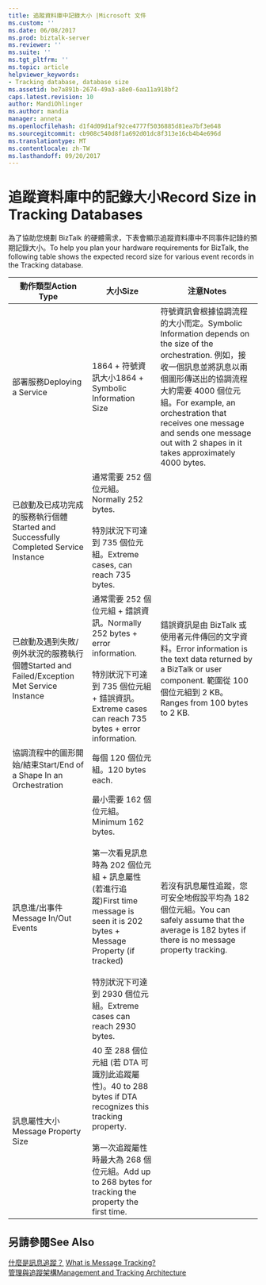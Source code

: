 ```yaml
---
title: 追蹤資料庫中記錄大小 |Microsoft 文件
ms.custom: ''
ms.date: 06/08/2017
ms.prod: biztalk-server
ms.reviewer: ''
ms.suite: ''
ms.tgt_pltfrm: ''
ms.topic: article
helpviewer_keywords:
- Tracking database, database size
ms.assetid: be7a891b-2674-49a3-a8e0-6aa11a918bf2
caps.latest.revision: 10
author: MandiOhlinger
ms.author: mandia
manager: anneta
ms.openlocfilehash: d1f4d09d1af92ce4777f5036885d81ea7bf3e648
ms.sourcegitcommit: cb908c540d8f1a692d01dc8f313e16cb4b4e696d
ms.translationtype: MT
ms.contentlocale: zh-TW
ms.lasthandoff: 09/20/2017
---
```

# <a name="record-size-in-tracking-databases"></a><span data-ttu-id="cde84-102">追蹤資料庫中的記錄大小</span><span class="sxs-lookup"><span data-stu-id="cde84-102">Record Size in Tracking Databases</span></span>
<span data-ttu-id="cde84-103">為了協助您規劃 BizTalk 的硬體需求，下表會顯示追蹤資料庫中不同事件記錄的預期記錄大小。</span><span class="sxs-lookup"><span data-stu-id="cde84-103">To help you plan your hardware requirements for BizTalk, the following table shows the expected record size for various event records in the Tracking database.</span></span>  
  
|<span data-ttu-id="cde84-104">動作類型</span><span class="sxs-lookup"><span data-stu-id="cde84-104">Action Type</span></span>|<span data-ttu-id="cde84-105">大小</span><span class="sxs-lookup"><span data-stu-id="cde84-105">Size</span></span>|<span data-ttu-id="cde84-106">注意</span><span class="sxs-lookup"><span data-stu-id="cde84-106">Notes</span></span>|  
|-----------------|----------|-----------|  
|<span data-ttu-id="cde84-107">部署服務</span><span class="sxs-lookup"><span data-stu-id="cde84-107">Deploying a Service</span></span>|<span data-ttu-id="cde84-108">1864 + 符號資訊大小</span><span class="sxs-lookup"><span data-stu-id="cde84-108">1864 + Symbolic Information Size</span></span>|<span data-ttu-id="cde84-109">符號資訊會根據協調流程的大小而定。</span><span class="sxs-lookup"><span data-stu-id="cde84-109">Symbolic Information depends on the size of the orchestration.</span></span> <span data-ttu-id="cde84-110">例如，接收一個訊息並將訊息以兩個圖形傳送出的協調流程大約需要 4000 個位元組。</span><span class="sxs-lookup"><span data-stu-id="cde84-110">For example, an orchestration that receives one message and sends one message out with 2 shapes in it takes approximately 4000 bytes.</span></span>|  
|<span data-ttu-id="cde84-111">已啟動及已成功完成的服務執行個體</span><span class="sxs-lookup"><span data-stu-id="cde84-111">Started and Successfully Completed Service Instance</span></span>|<span data-ttu-id="cde84-112">通常需要 252 個位元組。</span><span class="sxs-lookup"><span data-stu-id="cde84-112">Normally 252 bytes.</span></span><br /><br /> <span data-ttu-id="cde84-113">特別狀況下可達到 735 個位元組。</span><span class="sxs-lookup"><span data-stu-id="cde84-113">Extreme cases, can reach 735 bytes.</span></span>||  
|<span data-ttu-id="cde84-114">已啟動及遇到失敗/例外狀況的服務執行個體</span><span class="sxs-lookup"><span data-stu-id="cde84-114">Started and Failed/Exception Met Service Instance</span></span>|<span data-ttu-id="cde84-115">通常需要 252 個位元組 + 錯誤資訊。</span><span class="sxs-lookup"><span data-stu-id="cde84-115">Normally 252 bytes + error information.</span></span><br /><br /> <span data-ttu-id="cde84-116">特別狀況下可達到 735 個位元組 + 錯誤資訊。</span><span class="sxs-lookup"><span data-stu-id="cde84-116">Extreme cases can reach 735 bytes + error information.</span></span>|<span data-ttu-id="cde84-117">錯誤資訊是由 BizTalk 或使用者元件傳回的文字資料。</span><span class="sxs-lookup"><span data-stu-id="cde84-117">Error information is the text data returned by a BizTalk or user component.</span></span> <span data-ttu-id="cde84-118">範圍從 100 個位元組到 2 KB。</span><span class="sxs-lookup"><span data-stu-id="cde84-118">Ranges from 100 bytes to 2 KB.</span></span>|  
|<span data-ttu-id="cde84-119">協調流程中的圖形開始/結束</span><span class="sxs-lookup"><span data-stu-id="cde84-119">Start/End of a Shape In an Orchestration</span></span>|<span data-ttu-id="cde84-120">每個 120 個位元組。</span><span class="sxs-lookup"><span data-stu-id="cde84-120">120 bytes each.</span></span>||  
|<span data-ttu-id="cde84-121">訊息進/出事件</span><span class="sxs-lookup"><span data-stu-id="cde84-121">Message In/Out Events</span></span>|<span data-ttu-id="cde84-122">最小需要 162 個位元組。</span><span class="sxs-lookup"><span data-stu-id="cde84-122">Minimum 162 bytes.</span></span><br /><br /> <span data-ttu-id="cde84-123">第一次看見訊息時為 202 個位元組 + 訊息屬性 (若進行追蹤)</span><span class="sxs-lookup"><span data-stu-id="cde84-123">First time message is seen it is 202 bytes + Message Property (if tracked)</span></span><br /><br /> <span data-ttu-id="cde84-124">特別狀況下可達到 2930 個位元組。</span><span class="sxs-lookup"><span data-stu-id="cde84-124">Extreme cases can reach 2930 bytes.</span></span>|<span data-ttu-id="cde84-125">若沒有訊息屬性追蹤，您可安全地假設平均為 182 個位元組。</span><span class="sxs-lookup"><span data-stu-id="cde84-125">You can safely assume that the average is 182 bytes if there is no message property tracking.</span></span>|  
|<span data-ttu-id="cde84-126">訊息屬性大小</span><span class="sxs-lookup"><span data-stu-id="cde84-126">Message Property Size</span></span>|<span data-ttu-id="cde84-127">40 至 288 個位元組 (若 DTA 可識別此追蹤屬性)。</span><span class="sxs-lookup"><span data-stu-id="cde84-127">40 to 288 bytes if DTA recognizes this tracking property.</span></span><br /><br /> <span data-ttu-id="cde84-128">第一次追蹤屬性時最大為 268 個位元組。</span><span class="sxs-lookup"><span data-stu-id="cde84-128">Add up to 268 bytes for tracking the property the first time.</span></span>||  
  
## <a name="see-also"></a><span data-ttu-id="cde84-129">另請參閱</span><span class="sxs-lookup"><span data-stu-id="cde84-129">See Also</span></span>  
 <span data-ttu-id="cde84-130">[什麼是訊息追蹤？](../core/what-is-message-tracking.md) </span><span class="sxs-lookup"><span data-stu-id="cde84-130">[What is Message Tracking?](../core/what-is-message-tracking.md) </span></span>  
 [<span data-ttu-id="cde84-131">管理與追蹤架構</span><span class="sxs-lookup"><span data-stu-id="cde84-131">Management and Tracking Architecture</span></span>](../core/management-and-tracking-architecture.md)